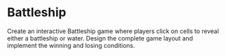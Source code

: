 # Battleship
Create an interactive Battleship game where players click on cells to reveal either a battleship or water. Design the complete game layout and implement the winning and losing conditions.
